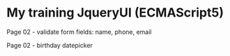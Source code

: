 <h1>My training JqueryUI (ECMAScript5)</h1>
<p>Page 02 - validate form fields: name, phone, email</p>
<p>Page 02 - birthday datepicker</p>
